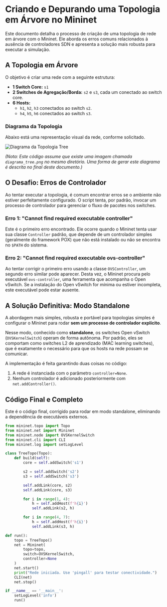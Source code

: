 # Criando e Depurando uma Topologia em Árvore no Mininet

Este documento detalha o processo de criação de uma topologia de rede em árvore com o Mininet. Ele aborda os erros comuns relacionados à ausência de controladores SDN e apresenta a solução mais robusta para executar a simulação.

## A Topologia em Árvore

O objetivo é criar uma rede com a seguinte estrutura:
* **1 Switch Core:** `s1`
* **2 Switches de Agregação/Borda:** `s2` e `s3`, cada um conectado ao switch core.
* **6 Hosts:**
    * `h1`, `h2`, `h3` conectados ao switch `s2`.
    * `h4`, `h5`, `h6` conectados ao switch `s3`.

### Diagrama da Topologia

Abaixo está uma representação visual da rede, conforme solicitado.

![Diagrama da Topologia Tree](diagram_tree.png)

*(Nota: Este código assume que existe uma imagem chamada `diagrama_tree.png` no mesmo diretório. Uma forma de gerar este diagrama é descrita no final deste documento.)*

## O Desafio: Erros de Controlador

Ao tentar executar a topologia, é comum encontrar erros se o ambiente não estiver perfeitamente configurado. O script tenta, por padrão, invocar um processo de controlador para gerenciar o fluxo de pacotes nos switches.

### Erro 1: "Cannot find required executable controller"

Este é o primeiro erro encontrado. Ele ocorre quando o Mininet tenta usar sua classe `Controller` padrão, que depende de um controlador simples (geralmente do framework POX) que não está instalado ou não se encontra no `$PATH` do sistema.

### Erro 2: "Cannot find required executable ovs-controller"

Ao tentar corrigir o primeiro erro usando a classe `OVSController`, um segundo erro similar pode aparecer. Desta vez, o Mininet procura pelo executável `ovs-controller`, uma ferramenta que acompanha o Open vSwitch. Se a instalação do Open vSwitch for mínima ou estiver incompleta, este executável pode estar ausente.

## A Solução Definitiva: Modo Standalone

A abordagem mais simples, robusta e portável para topologias simples é configurar o Mininet para rodar **sem um processo de controlador explícito**.

Nesse modo, conhecido como **standalone**, os switches Open vSwitch (`OVSKernelSwitch`) operam de forma autônoma. Por padrão, eles se comportam como switches L2 de aprendizado (MAC learning switches), que é exatamente o necessário para que os hosts na rede possam se comunicar.

A implementação é feita garantindo duas coisas no código:
1.  A rede é instanciada com o parâmetro `controller=None`.
2.  Nenhum controlador é adicionado posteriormente com `net.addController()`.

## Código Final e Completo

Este é o código final, corrigido para rodar em modo standalone, eliminando a dependência de executáveis externos.

```python
from mininet.topo import Topo
from mininet.net import Mininet
from mininet.node import OVSKernelSwitch
from mininet.cli import CLI
from mininet.log import setLogLevel

class TreeTopo(Topo):
    def build(self):
        core = self.addSwitch('s1')

        s2 = self.addSwitch('s2')
        s3 = self.addSwitch('s3')

        self.addLink(core, s2)
        self.addLink(core, s3)

        for i in range(1, 4):
            h = self.addHost(f'h{i}')
            self.addLink(s2, h)

        for i in range(4, 7):
            h = self.addHost(f'h{i}')
            self.addLink(s3, h)

def run():
    topo = TreeTopo()
    net = Mininet(
        topo=topo,
        switch=OVSKernelSwitch,
        controller=None
    )
    net.start()
    print("Rede iniciada. Use 'pingall' para testar conectividade.")
    CLI(net)
    net.stop()

if __name__ == '__main__':
    setLogLevel('info')
    run()

